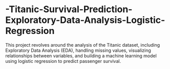 # -Titanic-Survival-Prediction-Exploratory-Data-Analysis-Logistic-Regression
This project revolves around the analysis of the Titanic dataset, including Exploratory Data Analysis (EDA), handling missing values, visualizing relationships between variables, and building a machine learning model using logistic regression to predict passenger survival.
